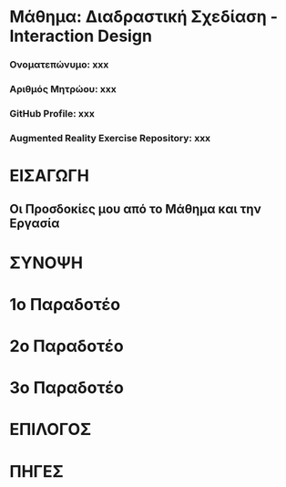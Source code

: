 # Μάθημα: Διαδραστική Σχεδίαση - Interaction Design

### Ονοματεπώνυμο: xxx
### Αριθμός Μητρώου: xxx
### GitHub Profile: xxx
### Augmented Reality Exercise Repository: xxx

# ΕΙΣΑΓΩΓΗ

## Οι Προσδοκίες μου από το Μάθημα και την Εργασία


# ΣΥΝΟΨΗ


# 1ο Παραδοτέο 


# 2ο Παραδοτέο 


# 3ο Παραδοτέο 


# ΕΠΙΛΟΓΟΣ


# ΠΗΓΕΣ
